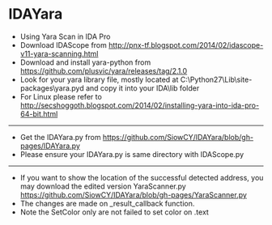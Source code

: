 IDAYara
=======
* Using Yara Scan in IDA Pro
* Download IDAScope from http://pnx-tf.blogspot.com/2014/02/idascope-v11-yara-scanning.html
* Download and install yara-python from https://github.com/plusvic/yara/releases/tag/2.1.0
* Look for your yara library file, mostly located at C:\Python27\Lib\site-packages\yara.pyd and copy it into your IDA\lib folder
* For Linux please refer to http://secshoggoth.blogspot.com/2014/02/installing-yara-into-ida-pro-64-bit.html

-------------------------------------------------------------------------------------------------------------------------
* Get the IDAYara.py from https://github.com/SiowCY/IDAYara/blob/gh-pages/IDAYara.py
* Please ensure your IDAYara.py is same directory with IDAScope.py

-------------------------------------------------------------------------------------------------------------------------
* If you want to show the location of the successful detected address, you may download the edited version YaraScanner.py https://github.com/SiowCY/IDAYara/blob/gh-pages/YaraScanner.py
* The changes are made on _result_callback function. 
* Note the SetColor only are not failed to set color on .text


